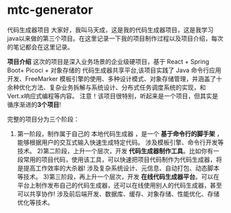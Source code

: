 # mtc-generator
代码生成器项目
  大家好，我叫马天成，这是我的代码生成器项目，这是我学习java以来做的第三个项目。在这里记录一下我的项目制作过程以及项目介绍，每次的笔记都会在这里记录。
  
**项目介绍**
这次的项目是深入业务场景的企业级硬项目，基于 React + Spring Boot+ Picoci + 对象存储的 代码生成器共享平台,该项目实践了 Java 命令行应用开发、FreeMarker 模板引擎的使用、多种设计模式、对象存储管理，并涵盖了十余种优化方法、复杂业务拆解与系统设计、分布式任务调度系统的实现，和 Vert.x响应式编程等内容。
注意！该项目很特别，听起来是一个项目，但其实是循序渐进的**3个项目**!

完整的项目分为三个阶段：
1) 第一阶段，制作属于自己的 本地代码生成器 ，是一个 **基于命令行的脚手架** ，能够根据用户的交互式输入快速生成特定代码。
涉及模板引擎、命令行开发等技术。
2)第二阶段，上升一个层次，开发 **代码生成器制作工具**。比如你有一段常用的项目代码，使用该工具，可以快速把项目代码制作为代码生成器，将是提高工作效率的大杀器!
涉及复杂系统设计、元信息、自动打包、动态脚本等技术。
3)第三阶段，再上升一个层次，开发 **在线代码生成器平台**。可以在平台上制作发布自己的代码生成器，还可以在线使用别人的代码生成器，甚至可以共享协作!
涉及前后端开发、数据库、缓存、对象存储、性能优化、存储优化等技术。
